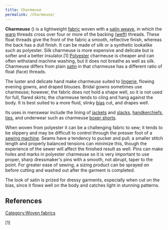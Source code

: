 ```yaml
---
title: Charmeuse
permalink: /Charmeuse/
---
```


**Charmeuse** () is a lightweight [fabric](/fabric "wikilink") woven
with a [satin weave](/satin_weave "wikilink"), in which the
[warp](/Warp_(weaving) "wikilink") threads cross over four or more of
the backing ([weft](/weft "wikilink")) threads. These float threads give
the front of the fabric a smooth, reflective finish, whereas the back
has a dull finish. It can be made of silk or a synthetic lookalike such
as polyester. Silk charmeuse is more expensive and delicate but is
softer and a better insulator.[1] [Polyester](/Polyester "wikilink")
charmeuse is cheaper and can often withstand machine washing, but it
does not breathe as well as silk. Charmeuse differs from plain
[satin](/satin "wikilink") in that charmeuse has a different ratio of
float (face) threads.

The luster and delicate hand make charmeuse suited to
[lingerie](/lingerie "wikilink"), flowing evening gowns, and draped
blouses. Bridal gowns sometimes use charmeuse; however, the fabric does
not hold a shape well, so it is not used for full, flared skirts; the
charmeuse tends to cling and hang against the body. It is best suited to
a more fluid, slinky [bias](/bias_(textile) "wikilink") cut, and drapes
well.

Its uses in menswear include the lining of [jackets](/jacket "wikilink")
and [slacks](/slacks "wikilink"),
[handkerchiefs](/handkerchief "wikilink"), [ties](/neck_tie "wikilink"),
and underwear such as charmeuse [boxer
shorts](/boxer_shorts "wikilink").

When woven from polyester it can be a challenging fabric to sew; it
tends to be slippery and may be difficult to control through the presser
foot of a [sewing machine](/sewing_machine "wikilink"). Seams have a
tendency to pucker and pull; a smaller stitch length and properly
balanced tensions can minimize this, though the experience of the sewer
will affect the finished result as well. Pins can make holes and marks
in polyester charmeuse so it is very important to use proper, sharp
dressmaker's pins with a smooth, not abrupt, taper to the point. For
greater ease of sewing, a sizing product can be sprayed on before
cutting and washed out after the garment is completed.

The look of satin is prized for dressy garments, especially when cut on
the bias, since it flows well on the body and catches light in stunning
patterns.

## References

[Category:Woven fabrics](/Category:Woven_fabrics "wikilink")

[1]